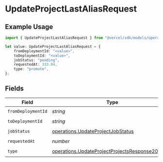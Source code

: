 # UpdateProjectLastAliasRequest

## Example Usage

```typescript
import { UpdateProjectLastAliasRequest } from "@vercel/sdk/models/operations";

let value: UpdateProjectLastAliasRequest = {
    fromDeploymentId: "<value>",
    toDeploymentId: "<value>",
    jobStatus: "pending",
    requestedAt: 333.04,
    type: "promote",
};
```

## Fields

| Field                                                                                                              | Type                                                                                                               | Required                                                                                                           | Description                                                                                                        |
| ------------------------------------------------------------------------------------------------------------------ | ------------------------------------------------------------------------------------------------------------------ | ------------------------------------------------------------------------------------------------------------------ | ------------------------------------------------------------------------------------------------------------------ |
| `fromDeploymentId`                                                                                                 | *string*                                                                                                           | :heavy_check_mark:                                                                                                 | N/A                                                                                                                |
| `toDeploymentId`                                                                                                   | *string*                                                                                                           | :heavy_check_mark:                                                                                                 | N/A                                                                                                                |
| `jobStatus`                                                                                                        | [operations.UpdateProjectJobStatus](../../models/operations/updateprojectjobstatus.md)                             | :heavy_check_mark:                                                                                                 | N/A                                                                                                                |
| `requestedAt`                                                                                                      | *number*                                                                                                           | :heavy_check_mark:                                                                                                 | N/A                                                                                                                |
| `type`                                                                                                             | [operations.UpdateProjectProjectsResponse200Type](../../models/operations/updateprojectprojectsresponse200type.md) | :heavy_check_mark:                                                                                                 | N/A                                                                                                                |
